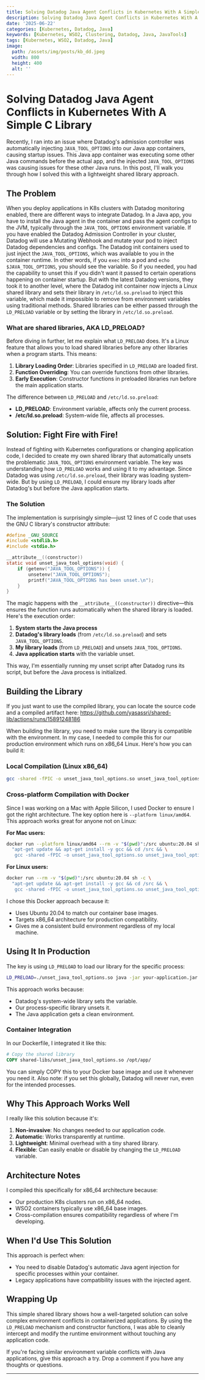 ```yaml
---
title: Solving Datadog Java Agent Conflicts in Kubernetes With A Simple C Library
description: Solving Datadog Java Agent Conflicts in Kubernetes With A Simple C Library
date: '2025-06-22'
categories: [Kubernetes, Datadog, Java]
keywords: [Kubernetes, WSO2, Clustering, Datadog, Java, JavaTools]
tags: [Kubernetes, WSO2, Datadog, Java]
image:
  path: /assets/img/posts/kb_dd.jpeg
  width: 800
  height: 400
  alt: ''
---
```

# Solving Datadog Java Agent Conflicts in Kubernetes With A Simple C Library

Recently, I ran into an issue where Datadog's admission controller was automatically injecting `JAVA_TOOL_OPTIONS` into our Java app containers, causing startup issues. This Java app container was executing some other Java commands before the actual app, and the injected `JAVA_TOOL_OPTIONS` was causing issues for these other Java runs. In this post, I'll walk you through how I solved this with a lightweight shared library approach.

## The Problem

When you deploy applications in K8s clusters with Datadog monitoring enabled, there are different ways to integrate Datadog. In a Java app, you have to install the Java agent in the container and pass the agent configs to the JVM, typically through the `JAVA_TOOL_OPTIONS` environment variable. If you have enabled the Datadog Admission Controller in your cluster, Datadog will use a Mutating Webhook and mutate your pod to inject Datadog dependencies and configs. The Datadog init containers used to just inject the `JAVA_TOOL_OPTIONS`, which was available to you in the container runtime. In other words, if you `exec` into a pod and `echo $JAVA_TOOL_OPTIONS`, you should see the variable. So if you needed, you had the capability to unset this if you didn't want it passed to certain operations happening on container startup. But with the latest Datadog versions, they took it to another level, where the Datadog init container now injects a Linux shared library and sets their library in `/etc/ld.so.preload` to inject this variable, which made it impossible to remove from environment variables using traditional methods. Shared libraries can be either passed through the `LD_PRELOAD` variable or by setting the library in `/etc/ld.so.preload`.

### What are shared libraries, AKA LD_PRELOAD?

Before diving in further, let me explain what `LD_PRELOAD` does. It's a Linux feature that allows you to load shared libraries before any other libraries when a program starts. This means:

1. **Library Loading Order**: Libraries specified in `LD_PRELOAD` are loaded first.
2. **Function Overriding**: You can override functions from other libraries.  
3. **Early Execution**: Constructor functions in preloaded libraries run before the main application starts.

The difference between `LD_PRELOAD` and `/etc/ld.so.preload`:
- **LD_PRELOAD**: Environment variable, affects only the current process.
- **/etc/ld.so.preload**: System-wide file, affects all processes.

## Solution: Fight Fire with Fire!

Instead of fighting with Kubernetes configurations or changing application code, I decided to create my own shared library that automatically unsets the problematic `JAVA_TOOL_OPTIONS` environment variable. The key was understanding how `LD_PRELOAD` works and using it to my advantage. Since Datadog was using `/etc/ld.so.preload`, their library was loading system-wide. But by using `LD_PRELOAD`, I could ensure my library loads after Datadog's but before the Java application starts. 

### The Solution

The implementation is surprisingly simple—just 12 lines of C code that uses the GNU C library's constructor attribute:

```c
#define _GNU_SOURCE
#include <stdlib.h>
#include <stdio.h>

__attribute__((constructor))
static void unset_java_tool_options(void) {
    if (getenv("JAVA_TOOL_OPTIONS")) {
        unsetenv("JAVA_TOOL_OPTIONS");
        printf("JAVA_TOOL_OPTIONS has been unset.\n");
    }
}
```

The magic happens with the `__attribute__((constructor))` directive—this ensures the function runs automatically when the shared library is loaded. Here's the execution order:

1. **System starts the Java process**
2. **Datadog's library loads** (from `/etc/ld.so.preload`) and sets `JAVA_TOOL_OPTIONS`.
3. **My library loads** (from `LD_PRELOAD`) and unsets `JAVA_TOOL_OPTIONS`.  
4. **Java application starts** with the variable unset.

This way, I'm essentially running my unset script after Datadog runs its script, but before the Java process is initialized.

## Building the Library

If you just want to use the compiled library, you can locate the source code and a compiled artifact here: https://github.com/yasassri/shared-lib/actions/runs/15891248186

When building the library, you need to make sure the library is compatible with the environment. In my case, I needed to compile this for our production environment which runs on x86_64 Linux. Here's how you can build it:

### Local Compilation (Linux x86_64)
```bash
gcc -shared -fPIC -o unset_java_tool_options.so unset_java_tool_options.c
```

### Cross-platform Compilation with Docker

Since I was working on a Mac with Apple Silicon, I used Docker to ensure I got the right architecture. The key option here is `--platform linux/amd64`. This approach works great for anyone not on Linux:

**For Mac users:**
```bash
docker run --platform linux/amd64 --rm -v "$(pwd)":/src ubuntu:20.04 sh -c \
  "apt-get update && apt-get install -y gcc && cd /src && \
   gcc -shared -fPIC -o unset_java_tool_options.so unset_java_tool_options.c"
```

**For Linux users:**
```bash
docker run --rm -v "$(pwd)":/src ubuntu:20.04 sh -c \
  "apt-get update && apt-get install -y gcc && cd /src && \
   gcc -shared -fPIC -o unset_java_tool_options.so unset_java_tool_options.c"
```

I chose this Docker approach because it:
- Uses Ubuntu 20.04 to match our container base images.
- Targets x86_64 architecture for production compatibility.  
- Gives me a consistent build environment regardless of my local machine.

## Using It In Production

The key is using `LD_PRELOAD` to load our library for the specific process:

```bash
LD_PRELOAD=./unset_java_tool_options.so java -jar your-application.jar
```

This approach works because:
- Datadog's system-wide library sets the variable.
- Our process-specific library unsets it.  
- The Java application gets a clean environment.

### Container Integration

In our Dockerfile, I integrated it like this:

```dockerfile
# Copy the shared library
COPY shared-libs/unset_java_tool_options.so /opt/app/
```

You can simply COPY this to your Docker base image and use it whenever you need it. Also note: if you set this globally, Datadog will never run, even for the intended processes. 

## Why This Approach Works Well

I really like this solution because it's:

1. **Non-invasive**: No changes needed to our application code.
2. **Automatic**: Works transparently at runtime.  
3. **Lightweight**: Minimal overhead with a tiny shared library.
4. **Flexible**: Can easily enable or disable by changing the `LD_PRELOAD` variable.

## Architecture Notes

I compiled this specifically for x86_64 architecture because:
- Our production K8s clusters run on x86_64 nodes.
- WSO2 containers typically use x86_64 base images.  
- Cross-compilation ensures compatibility regardless of where I'm developing.

## When I'd Use This Solution

This approach is perfect when:
- You need to disable Datadog's automatic Java agent injection for specific processes within your container.
- Legacy applications have compatibility issues with the injected agent.  

## Wrapping Up

This simple shared library shows how a well-targeted solution can solve complex environment conflicts in containerized applications. By using the `LD_PRELOAD` mechanism and constructor functions, I was able to cleanly intercept and modify the runtime environment without touching any application code.

If you're facing similar environment variable conflicts with Java applications, give this approach a try. Drop a comment if you have any thoughts or questions. 

---